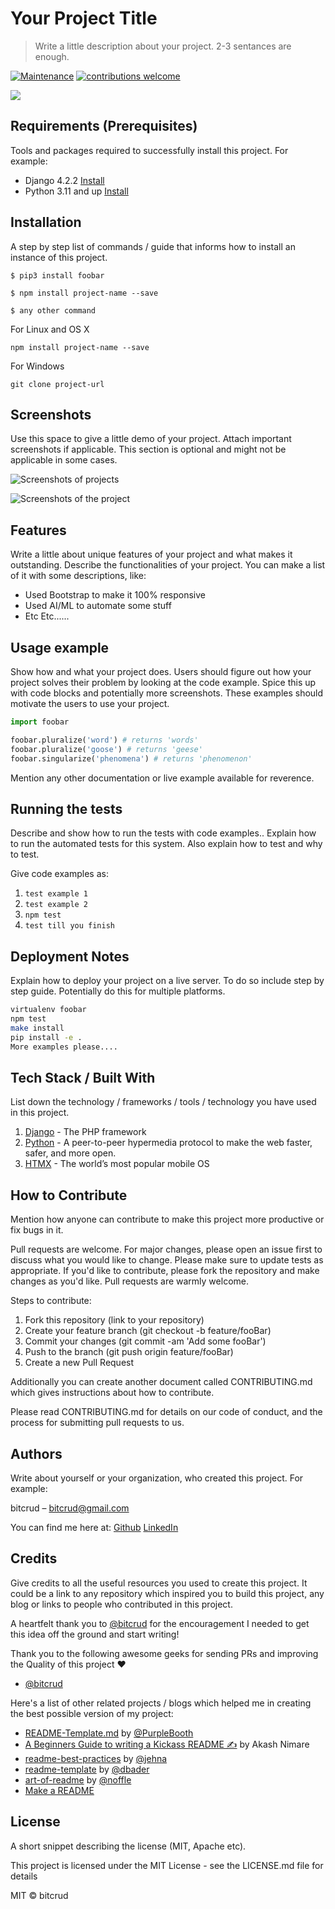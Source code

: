# Your Project Title

> Write a little description about your project. 2-3 sentances are enough.

[![Maintenance](https://img.shields.io/badge/Maintained%3F-yes-green.svg)](https://GitHub.com/Naereen/StrapDown.js/graphs/commit-activity)
[![contributions welcome](https://img.shields.io/badge/contributions-welcome-brightgreen.svg?style=flat)](https://github.com/dwyl/esta/issues)

![](screenshots/home.png)

## Requirements (Prerequisites)

Tools and packages required to successfully install this project.
For example:

- Django 4.2.2 [Install](https://link-for-setup-guide)
- Python 3.11 and up [Install](https://link-for-setup-guide)

## Installation

A step by step list of commands / guide that informs how to install an instance of this project.

`$ pip3 install foobar`

`$ npm install project-name --save`

`$ any other command`

For Linux and OS X

`npm install project-name --save`

For Windows

`git clone project-url`

## Screenshots

Use this space to give a little demo of your project. Attach important screenshots if applicable. This section is optional and might not be applicable in some cases.

![Screenshots of projects](screenshots/screenshot-62_small.png)

![Screenshots of the project](screenshots/snowcrash-01.png)

## Features

Write a little about unique features of your project and what makes it outstanding. Describe the functionalities of your project. You can make a list of it with some descriptions, like:

- Used Bootstrap to make it 100% responsive
- Used AI/ML to automate some stuff
- Etc Etc......

## Usage example

Show how and what your project does. Users should figure out how your project solves their problem by looking at the code example. Spice this up with code blocks and potentially more screenshots. These examples should motivate the users to use your project.

```python
import foobar

foobar.pluralize('word') # returns 'words'
foobar.pluralize('goose') # returns 'geese'
foobar.singularize('phenomena') # returns 'phenomenon'
```

Mention any other documentation or live example available for reverence.

## Running the tests

Describe and show how to run the tests with code examples.. Explain how to run the automated tests for this system. Also explain how to test and why to test.

Give code examples as:

1. `test example 1`
2. `test example 2`
3. `npm test`
4. `test till you finish`

## Deployment Notes

Explain how to deploy your project on a live server. To do so include step by step guide. Potentially do this for multiple platforms.

```sh
virtualenv foobar
npm test
make install
pip install -e .
More examples please....
```

## Tech Stack / Built With

List down the technology / frameworks / tools / technology you have used in this project.

1. [Django](https://www.djangoproject.com/) - The PHP framework
2. [Python](https://python.org/) - A peer-to-peer hypermedia protocol to make the web faster, safer, and more open.
3. [HTMX](https://htmx.org/) - The world’s most popular mobile OS

## How to Contribute

Mention how anyone can contribute to make this project more productive or fix bugs in it.

Pull requests are welcome. For major changes, please open an issue first to discuss what you would like to change. Please make sure to update tests as appropriate. If you'd like to contribute, please fork the repository and make changes as you'd like. Pull requests are warmly welcome.

Steps to contribute:

1. Fork this repository (link to your repository)
2. Create your feature branch (git checkout -b feature/fooBar)
3. Commit your changes (git commit -am 'Add some fooBar')
4. Push to the branch (git push origin feature/fooBar)
5. Create a new Pull Request

Additionally you can create another document called CONTRIBUTING.md which gives instructions about how to contribute.

Please read CONTRIBUTING.md for details on our code of conduct, and the process for submitting pull requests to us.

## Authors

Write about yourself or your organization, who created this project. For example:

bitcrud – bitcrud@gmail.com

You can find me here at:
[Github](https://github.com/bitcrud)
[LinkedIn](https://www.linkedin.com/in/bitcrud/)

## Credits

Give credits to all the useful resources you used to create this project. It could be a link to any repository which inspired you to build this project, any blog or links to people who contributed in this project.

A heartfelt thank you to [@bitcrud](https://github.com/bitcrud) for the encouragement I needed to get this idea off the ground and start writing!

Thank you to the following awesome geeks for sending PRs and improving the Quality of this project ❤️

- [@bitcrud](https://github.com/bitcrud)

Here's a list of other related projects / blogs which helped me in creating the best possible version of my project:

- [README-Template.md](https://gist.github.com/PurpleBooth/109311bb0361f32d87a2) by [@PurpleBooth](https://gist.github.com/PurpleBooth)
- [A Beginners Guide to writing a Kickass README ✍](https://medium.com/@meakaakka/a-beginners-guide-to-writing-a-kickass-readme-7ac01da88ab3) by Akash Nimare
- [readme-best-practices](https://github.com/jehna/readme-best-practices) by [@jehna](https://github.com/jehna/)
- [readme-template](https://github.com/dbader/readme-template/blob/master/README.md) by [@dbader](https://github.com/dbader/)
- [art-of-readme](https://github.com/noffle/art-of-readme/blob/master/README.md) by [@noffle](https://github.com/noffle/)
- [Make a README](https://www.makeareadme.com/)

## License

A short snippet describing the license (MIT, Apache etc).

This project is licensed under the MIT License - see the LICENSE.md file for details

MIT © bitcrud
